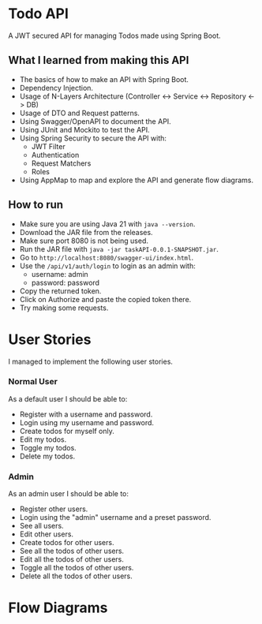 # Todo API
A JWT secured API for managing Todos made using Spring Boot.
## What I learned from making this API
- The basics of how to make an API with Spring Boot.
- Dependency Injection.
- Usage of N-Layers Architecture (Controller <-> Service <-> Repository <-> DB)
- Usage of DTO and Request patterns.
- Using Swagger/OpenAPI to document the API.
- Using JUnit and Mockito to test the API.
- Using Spring Security to secure the API with:
  - JWT Filter
  - Authentication
  - Request Matchers
  - Roles
- Using AppMap to map and explore the API and generate flow diagrams.
## How to run
- Make sure you are using Java 21 with `java --version`.
- Download the JAR file from the releases.
- Make sure port 8080 is not being used.
- Run the JAR file with `java -jar taskAPI-0.0.1-SNAPSHOT.jar`.
- Go to `http://localhost:8080/swagger-ui/index.html`.
- Use the `/api/v1/auth/login` to login as an admin with:
  - username: admin
  - password: password
- Copy the returned token. 
- Click on Authorize and paste the copied token there.
- Try making some requests.
# User Stories
I managed to implement the following user stories.
### Normal User
As a default user I should be able to:
- Register with a username and password.
- Login using my username and password.
- Create todos for myself only.
- Edit my todos.
- Toggle my todos.
- Delete my todos.
### Admin
As an admin user I should be able to:
- Register other users.
- Login using the "admin" username and a preset password.
- See all users.
- Edit other users.
- Create todos for other users.
- See all the todos of other users.
- Edit all the todos of other users.
- Toggle all the todos of other users.
- Delete all the todos of other users.
# Flow Diagrams